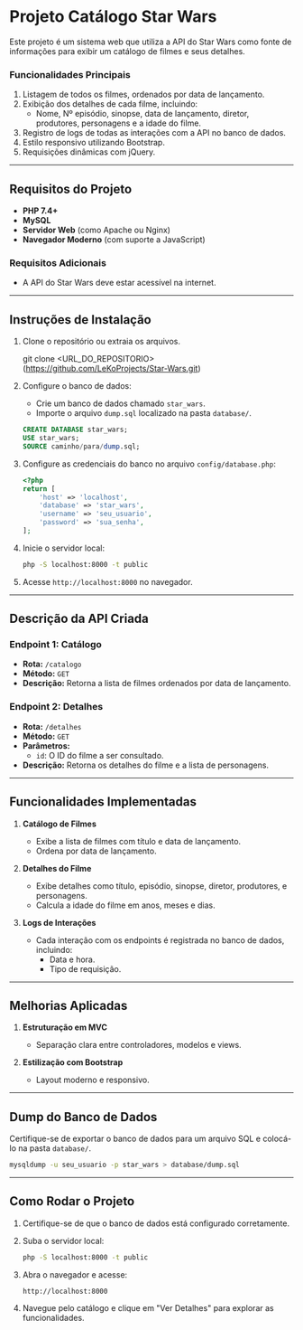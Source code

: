# Projeto Catálogo Star Wars

Este projeto é um sistema web que utiliza a API do Star Wars como fonte de informações para exibir um catálogo de filmes e seus detalhes.

### Funcionalidades Principais
1. Listagem de todos os filmes, ordenados por data de lançamento.
2. Exibição dos detalhes de cada filme, incluindo:
   - Nome, Nº episódio, sinopse, data de lançamento, diretor, produtores, personagens e a idade do filme.
3. Registro de logs de todas as interações com a API no banco de dados.
4. Estilo responsivo utilizando Bootstrap.
5. Requisições dinâmicas com jQuery.

---

## Requisitos do Projeto
- **PHP 7.4+**
- **MySQL**
- **Servidor Web** (como Apache ou Nginx)
- **Navegador Moderno** (com suporte a JavaScript)

### Requisitos Adicionais
- A API do Star Wars deve estar acessível na internet.

---

## Instruções de Instalação

1. Clone o repositório ou extraia os arquivos.

   git clone <URL_DO_REPOSITORIO>(https://github.com/LeKoProjects/Star-Wars.git)

2. Configure o banco de dados:
   - Crie um banco de dados chamado `star_wars`.
   - Importe o arquivo `dump.sql` localizado na pasta `database/`.

   ```sql
   CREATE DATABASE star_wars;
   USE star_wars;
   SOURCE caminho/para/dump.sql;
   ```

3. Configure as credenciais do banco no arquivo `config/database.php`:
   ```php
   <?php
   return [
       'host' => 'localhost',
       'database' => 'star_wars',
       'username' => 'seu_usuario',
       'password' => 'sua_senha',
   ];
   ```

4. Inicie o servidor local:
   ```bash
   php -S localhost:8000 -t public
   ```

5. Acesse `http://localhost:8000` no navegador.

---

## Descrição da API Criada

### Endpoint 1: Catálogo
- **Rota:** `/catalogo`
- **Método:** `GET`
- **Descrição:** Retorna a lista de filmes ordenados por data de lançamento.

### Endpoint 2: Detalhes
- **Rota:** `/detalhes`
- **Método:** `GET`
- **Parâmetros:**
  - `id`: O ID do filme a ser consultado.
- **Descrição:** Retorna os detalhes do filme e a lista de personagens.

---

## Funcionalidades Implementadas

1. **Catálogo de Filmes**
   - Exibe a lista de filmes com título e data de lançamento.
   - Ordena por data de lançamento.

2. **Detalhes do Filme**
   - Exibe detalhes como título, episódio, sinopse, diretor, produtores, e personagens.
   - Calcula a idade do filme em anos, meses e dias.

3. **Logs de Interações**
   - Cada interação com os endpoints é registrada no banco de dados, incluindo:
     - Data e hora.
     - Tipo de requisição.
---

## Melhorias Aplicadas

1. **Estruturação em MVC**
   - Separação clara entre controladores, modelos e views.

2. **Estilização com Bootstrap**
   - Layout moderno e responsivo.

---

## Dump do Banco de Dados
Certifique-se de exportar o banco de dados para um arquivo SQL e colocá-lo na pasta `database/`.

```bash
mysqldump -u seu_usuario -p star_wars > database/dump.sql
```

---

## Como Rodar o Projeto

1. Certifique-se de que o banco de dados está configurado corretamente.
2. Suba o servidor local:
   ```bash
   php -S localhost:8000 -t public
   ```
3. Abra o navegador e acesse:
   ```url
   http://localhost:8000
   ```

4. Navegue pelo catálogo e clique em "Ver Detalhes" para explorar as funcionalidades.

